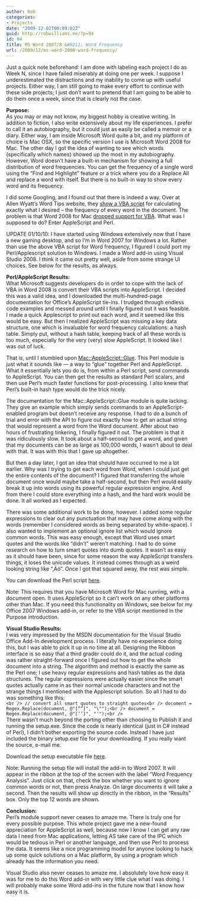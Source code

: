 ```yaml
---
author: Rob
categories:
- Projects
date: "2009-12-02T00:09:02Z"
guid: http://robwilliams.me/?p=94
id: 94
title: MS Word 2007/8 &#8211; Word Frequency
url: /2009/12/ms-word-2008-word-frequency/
---
```

Just a quick note beforehand: I am done with labeling each project I do as Week N, since I have failed miserably at doing one per week. I suppose I underestimated the distractions and my inability to come up with useful projects. Either way, I am still going to make every effort to continue with these side projects; I just don&#8217;t want to pretend that I am going to be able to do them once a week, since that is clearly not the case.

**Purpose:**  
As you may or may not know, my biggest hobby is creative writing. In addition to fiction, I also write extensively about my life experiences. I prefer to call it an autobiography, but it could just as easily be called a memoir or a diary. Either way, I am inside Microsoft Word quite a bit, and my platform of choice is Mac OSX, so the specific version I use is Microsoft Word 2008 for Mac. The other day I got the idea of wanting to see which words (specifically which names) showed up the most in my autobiography. However, Word doesn&#8217;t have a built-in mechanism for showing a full distribution of word frequencies. You can get the frequency of a single word using the &#8220;Find and Highlight&#8221; feature or a trick where you do a Replace All and replace a word with itself. But there is no built-in way to show every word and its frequency.

I did some Googling, and I found out that there is indeed a way. Over at Allen Wyatt&#8217;s Word Tips website, they <a href="http://word.tips.net/Pages/T000879_Determining_Word_Frequency.html" title="Determining Word Frequency (Tips.net)" target="_blank">show a VBA script</a> for calculating exactly what I desired &#8211; the frequency of every word in the document. The problem is that Word 2008 for Mac <a href="http://www.microsoft.com/mac/developers/default.mspx?CTT=PageView&#038;clr=99-21-0&#038;target=7b1c718f-a611-4612-b3cf-f96d4babbf261033&#038;srcid=ad148fd4-1f3c-4690-8198-9a137b91f09d1033&#038;ep=7" title="Office 2008 Developers: Office 2008 Without VBA" target="_blank">dropped support for VBA</a>. What was I supposed to do? Enter AppleScript and Perl.

UPDATE 01/10/10: I have started using Windows extensively now that I have a new gaming desktop, and so I&#8217;m in Word 2007 for Windows a lot. Rather than use the above VBA script for Word frequency, I figured I could port my Perl/Applescript solution to Windows. I made a Word add-in using Visual Studio 2008. I think it came out pretty well, aside from some strange UI choices. See below for the results, as always.

**Perl/AppleScript Results:**  
What Microsoft suggests developers do in order to cope with the lack of VBA in Word 2008 is convert their VBA scripts into AppleScript. I decided this was a valid idea, and I downloaded the multi-hundred-page documentation for Office&#8217;s AppleScript tie-ins. I trudged through endless code examples and messed around until I finally figured out it was feasible. I made a quick Applescript to print out each word, and it seemed like this would be easy. But then I realized AppleScript was missing a key data structure, one which is invaluable for word frequency calculations: a hash table. Simply put, without a hash table, keeping track of all these words is too much, especially for the very (very) slow AppleScript. It looked like I was out of luck.

That is, until I stumbled upon <a href="http://search.cpan.org/~jlabovitz/Mac-AppleScript-Glue-0.03/Glue.pm" title="Mac::AppleScript::Glue CPAN Page" target="_blank">Mac::AppleScript::Glue</a>. This Perl module is just what it sounds like &#8212; a way to &#8220;glue&#8221; together Perl and AppleScript. What it essentially lets you do is, from within a Perl script, send commands to AppleScript. You can then get the results as standard Perl scalars, and then use Perl&#8217;s much faster functions for post-processing. I also knew that Perl&#8217;s built-in hash type would do the trick nicely.

The documentation for the Mac::AppleScript::Glue module is quite lacking. They give an example which simply sends commands to an AppleScript-enabled program but doesn&#8217;t receive any response. I had to do a bunch of trial and error with the API to figure out exactly how to get an actual string that would represent a word from the Word document. After about two hours of frustrating tinkering, I finally figured it out. The problem is that it was ridiculously slow. It took about a half-second to get a word, and given that my documents can be as large as 100,000 words, I wasn&#8217;t about to deal with that. It was with this that I gave up altogether.

But then a day later, I got an idea that should have occurred to me a lot earlier. Why was I trying to get each word from Word, when I could just get the entire contents of the document? I figured that transferring the whole document once would maybe take a half-second, but then Perl would easily break it up into words using its powerful regular expression engine. And from there I could store everything into a hash, and the hard work would be done. It all worked as I expected.

There was some additional work to be done, however. I added some regular expressions to clear out any punctuation that may have come along with the words (remember I considered words as being separated by white-space). I also wanted to implement an optional ignore list which would ignore common words. This was easy enough, except that Word uses smart quotes and the words like &#8220;didn&#8217;t&#8221; weren&#8217;t matching. I had to do some research on how to turn smart quotes into dumb quotes. It wasn&#8217;t as easy as it should have been, since for some reason the way AppleScript transfers things, it loses the unicode values. It instead comes through as a weird looking string like &#8220;‚Äô&#8221;. Once I got that squared away, the rest was simple.

You can download the Perl script [here](/weekly/wordfreq.zip "Word Frequencies for Word 2008").

Note: This requires that you have Microsoft Word for Mac running, with a document open. It uses AppleScript so it can&#8217;t work on any other platforms other than Mac. If you need this functionality on Windows, see below for my Office 2007 Windows add-in, or refer to the VBA script mentioned in the Purpose introduction.

**Visual Studio Results:**  
I was very impressed by the MSDN documentation for the Visual Studio Office Add-In development process. I literally have no experience doing this, but I was able to pick it up in no time at all. Designing the Ribbon interface is so easy that a third grader could do it, and the actual coding was rather straight-forward once I figured out how to get the whole document into a string. The algorithm and method is exactly the same as the Perl one; I use heavy regular expressions and hash tables as the data structures. The regular expressions were actually easier since the smart quotes actually came in as their normal unicode characters and not the strange things I mentioned with the Applescript solution. So all I had to do was something like this:  
`<br />
// convert all smart quotes to straight quotes<br />
document = Regex.Replace(document, @"[“”]", "\"");<br />
document = Regex.Replace(document, @"[‘’]", "'");<br />
`  
There wasn&#8217;t much beyond the porting other than choosing to Publish it and running the setup.exe. Since the code is nearly identical (just in C# instead of Perl), I didn&#8217;t bother exporting the source code. Instead I have just included the binary setup.exe file for your downloading. If you really want the source, e-mail me.

Download the setup executable file [here](/weekly/WordFrequencyWindows.zip "Word Frequency Word Add-In for Word 2007 Windows").

Note: Running the setup file will install the add-in to Word 2007. It will appear in the ribbon at the top of the screen with the label &#8220;Word Frequency Analysis&#8221;. Just click on that, check the box whether you want to ignore common words or not, then press Analyze. On large documents it will take a second. Then the results will show up directly in the ribbon, in the &#8220;Results&#8221; box. Only the top 12 words are shown.

**Conclusion:**  
Perl&#8217;s module support never ceases to amaze me. There is truly one for every possible purpose. This whole project gave me a new-found appreciation for AppleScript as well, because now I know I can get any raw data I need from Mac applications, letting AS take care of the IPC which would be tedious in Perl or another language, and then use Perl to process the data. It seems like a nice programming model for anyone looking to hack up some quick solutions on a Mac platform, by using a program which already has the information you need.

Visual Studio also never ceases to amaze me. I absolutely love how easy it was for me to do this Word add-in with very little clue what I was doing. I will probably make some Word add-ins in the future now that I know how easy it is.